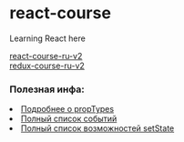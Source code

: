 # react-course
Learning React here

<a href='https://maxfarseer.gitbooks.io/react-course-ru-v2/content/'>react-course-ru-v2</a><br>
<a href='https://legacy.gitbook.com/book/maxfarseer/redux-course-ru-v2/details'>redux-course-ru-v2</a>

<h3>Полезная инфа:</h3
<ol>
  <li><a href="https://reactjs.org/docs/typechecking-with-proptypes.html#proptypes">Подробнее о propTypes</a></li>
  <li><a href="https://reactjs.org/docs/events.html#supported-events">Полный список событий</a></li>
  <li><a href="https://reactjs.org/docs/react-component.html#setstate">Полный список возможностей setState</a></li>
</ol>
